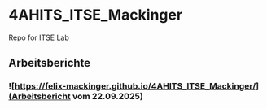 # 4AHITS_ITSE_Mackinger
Repo for ITSE Lab


## Arbeitsberichte

### ![https://felix-mackinger.github.io/4AHITS_ITSE_Mackinger/](Arbeitsbericht vom 22.09.2025)
